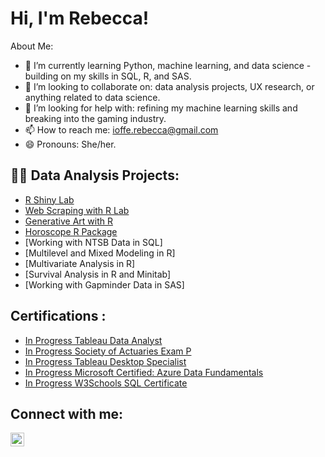 <h1>Hi, I'm Rebecca! </h1>

</h2> About Me: </h2> 

  - 🌱 I’m currently learning Python, machine learning, and data science - building on my skills in SQL, R, and SAS.
  - 👯 I’m looking to collaborate on: data analysis projects, UX research, or anything related to data science.
  - 🤔 I’m looking for help with: refining my machine learning skills and breaking into the gaming industry.
  - 📫 How to reach me: ioffe.rebecca@gmail.com
  - 😄 Pronouns: She/her.

<h2> 👩‍💻 Data Analysis Projects:</h2>

  - [R Shiny Lab](https://github.com/rebecca-ioffe/ShinyAppLab)
  - [Web Scraping with R Lab](https://github.com/rebecca-ioffe/WebScrapinginR)
  - [Generative Art with R](https://github.com/rebecca-ioffe/GenerativeArt)
  - [Horoscope R Package](https://github.com/rebecca-ioffe/HoroscopePackage)
  - [Working with NTSB Data in SQL]
  - [Multilevel and Mixed Modeling in R]
  - [Multivariate Analysis in R]
  - [Survival Analysis in R and Minitab]
  - [Working with Gapminder Data in SAS]

<h2> Certifications : </h2> 

 - [In Progress Tableau Data Analyst](https://www.tableau.com/learn/certification/certified-data-analyst)
 - [In Progress Society of Actuaries Exam P](https://www.soa.org/education/exam-req/edu-exam-p-detail/)
 - [In Progress Tableau Desktop Specialist](https://www.tableau.com/learn/certification/desktop-specialist)
 - [In Progress Microsoft Certified: Azure Data Fundamentals](https://learn.microsoft.com/en-us/credentials/certifications/azure-data-fundamentals/?practice-assessment-type=certification)
 - [In Progress W3Schools SQL Certificate](https://www.w3schools.com/sql/sql_exam.asp)

<h2> Connect with me:</h2>


[<img align="left" alt="RebeccaIoffe | LinkedIn" width="22px" src="https://cdn.jsdelivr.net/npm/simple-icons@v3/icons/linkedin.svg" />][linkedin]



[linkedin]: https://linkedin.com/in/rebeccaioffe

<!--
**joshmadakor1/joshmadakor1** is a ✨ _special_ ✨ repository because its `README.md` (this file) appears on your GitHub profile.

Here are some ideas to get you started:


-->
